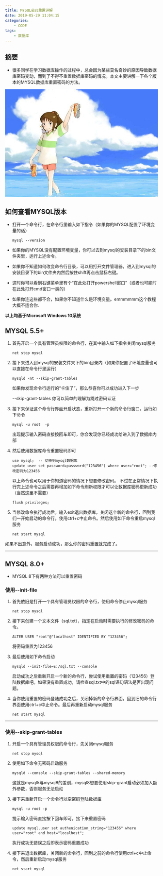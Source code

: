 ```yaml
---
title: MYSQL密码重置详解
date: 2019-05-29 11:04:15
categories:
    - CODE
tags:
    - 数据库
---
```


## 摘要
* 很多同学在学习数据库操作的过程中，总会因为某些莫名奇妙的原因导致数据库密码变动，而到了不得不重置数据库密码的情况。本文主要讲解一下各个版本的MYSQL数据库重置密码的方法。

![](1.jpg)

<!--more-->

## 如何查看MYSQL版本
* 打开一个命令行，在命令行里输入如下指令（如果你的MYSQL配置了环境变量的话）
    ```
    mysql --version
    ```

* 如果你的MYSQL没有配置环境变量，你可以去到mysql的安装目录下的bin文件夹里，运行上述命令。
* 如果你不知道如何改变命令行目录，可以用打开文件管理器，进入到mysql的安装目录下的bin文件夹内然后按住shift再点击鼠标右键。
* 这时你可以看到右键菜单里有个“在此处打开powershell窗口”（或者也可能时在此处打开cmd窗口一类的）
* 如果你连这些都不会，如果你不知道什么是环境变量。emmmmmm这个教程大概不适合你.

**以上均基于Microsoft Windows 10系统**

## MYSQL 5.5+
1. 首先开启一个具有管理员权限的命令行，在其中输入如下指令关闭mysql服务
    ```
    net stop mysql
    ```

1. 接下来进入到mysql的安装文件夹下的bin目录内（如果你配置了环境变量也可以直接在命令行里运行）
    ```
    mysqld -nt --skip-grant-tables
    ```

    如果你发现命令行运行的“卡住了”，那么恭喜你可以成功进入下一步
    
    --skip-grant-tables
    你可以简单的理解为跳过密码认证

1. 接下来保证这个命令行界面开启状态，重新打开一个新的命令行窗口。运行如下命令
    ```
    mysql -u root  -p
    ```

    出现提示输入密码直接按回车即可，你会发现你已经成功给进入到了数据库内部

1. 然后使用数据库命令重置密码即可
    ```
    use mysql;  -- 切换到mysql数据库
    update user set password=password("123456") where user="root"; --修改密码为123456
    ```
    以上命令也可以用于你知道密码的情况下想要修改密码。
    不过在正常情况下执行完上述命令之后需要再增加如下命令刷新权限才可以让数据库密码更新成功（当然这里不需要）

    ```
    flush privileges;
    ```


1. 当修改命令执行成功后。输入exit退出数据库。关闭这个新的命令行，回到我们一开始启动的命令行。使用ctrl+c中止命令。然后使用如下命令重启mysql服务
    ```
    net start mysql
    ```

如果不出意外，服务启动成功，那么你的密码重置就完成了。

---
## MYSQL 8.0+

* MYSQL 8下有两种方法可以重置密码

### 使用--init-file
1. 首先依旧是打开一个具有管理员权限的命令行，使用命令停止mysql服务

    ```
    net stop mysql
    ```



1. 接下来创建一个文本文件（sql.txt），指定在启动时需要执行的修改密码的命令。

    ```
    ALTER USER "root"@"localhost" IDENTIFIED BY "123456";
    ```

    将密码重置为123456

1. 最后使用如下命令启动

    ```
    mysqld --init-file=E:/sql.txt --console
    ```

    启动成功之后重新开启一个新的命令行，尝试使用重置的密码（123456）登陆数据库吧。如果没有重置成功，请检查sql.txt中的sql语句语法是否出现问题。


1. 当你使用重置的密码登陆成功之后，关闭掉新的命令行界面，回到旧的命令行界面使用ctrl+c中止命令。最后再重新启动mysql服务

    ```
    net start mysql
    ```

---
### 使用--skip-grant-tables

1. 开启一个具有管理员权限的命令行，先关闭mysql服务

    ```
    net stop mysql
    ```



1. 使用如下命令无密码启动服务

    ```
    mysqld --console --skip-grant-tables --shared-memory
    ```


    这就是mysql5与mysql8的差别，mysql8想要使用skip-grant启动必须加入额外参数，否则服务无法启动



1. 接下来重新开启一个命令行以空密码登陆数据库

    ```
    mysql -u root -p
    ```


    提示输入密码直接按下回车即可。接下来重置密码
    ```
    update mysql.user set authenication_string="123456" where user="root" and host="localhost";
    ```

    执行成功无错误之后即表示密码重置成功

1. 接下来退出数据库，关闭新的命令行，回到之前的命令行使用ctrl+c中止命令，然后重新启动mysql服务

    ```
    net start mysql
    ```
